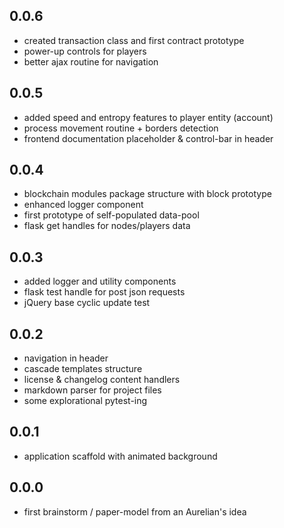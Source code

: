 0.0.6
-----
- created transaction class and first contract prototype
- power-up controls for players
- better ajax routine for navigation

0.0.5
-----
- added speed and entropy features to player entity (account)
- process movement routine + borders detection
- frontend documentation placeholder & control-bar in header

0.0.4
-----
- blockchain modules package structure with block prototype
- enhanced logger component
- first prototype of self-populated data-pool
- flask get handles for nodes/players data

0.0.3
-----
- added logger and utility components
- flask test handle for post json requests
- jQuery base cyclic update test

0.0.2
-----
- navigation in header
- cascade templates structure
- license & changelog content handlers
- markdown parser for project files
- some explorational pytest-ing

0.0.1
-----
- application scaffold with animated background

0.0.0
-----
- first brainstorm / paper-model from an Aurelian's idea

